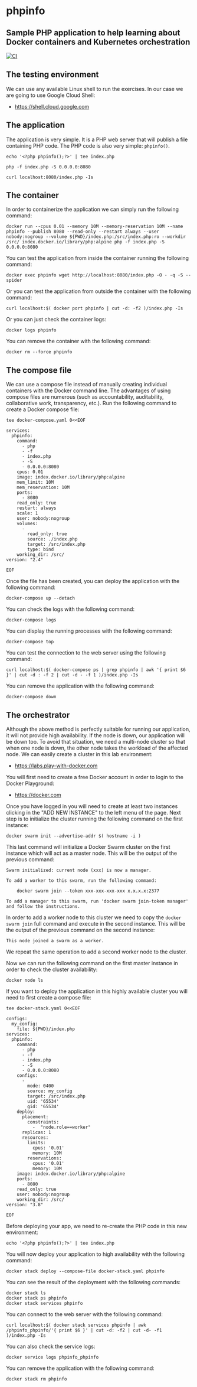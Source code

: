 # phpinfo
## Sample PHP application to help learning about Docker containers and Kubernetes orchestration

[![CI](https://github.com/academiaonline-org/phpinfo/actions/workflows/ci.yaml/badge.svg?branch=main)](https://github.com/academiaonline-org/phpinfo/actions/workflows/ci.yaml)
## The testing environment
We can use any available Linux shell to run the exercises.
In our case we are going to use Google Cloud Shell:
- https://shell.cloud.google.com

## The application
The application is very simple.
It is a PHP web server that will publish a file containing PHP code.
The PHP code is also very simple: `phpinfo()`.
```
echo '<?php phpinfo();?>' | tee index.php
```
```
php -f index.php -S 0.0.0.0:8080
```
```
curl localhost:8080/index.php -Is
```

## The container
In order to containerize the application we can simply run the following command:
```
docker run --cpus 0.01 --memory 10M --memory-reservation 10M --name phpinfo --publish 8080 --read-only --restart always --user nobody:nogroup --volume ${PWD}/index.php:/src/index.php:ro --workdir /src/ index.docker.io/library/php:alpine php -f index.php -S 0.0.0.0:8080
```
You can test the application from inside the container running the following command:
```
docker exec phpinfo wget http://localhost:8080/index.php -O - -q -S --spider
```
Or you can test the application from outside the container with the following command:
```
curl localhost:$( docker port phpinfo | cut -d: -f2 )/index.php -Is
```
Or you can just check the container logs:
```
docker logs phpinfo
```
You can remove the container with the following command:
```
docker rm --force phpinfo
```
## The compose file
We can use a compose file instead of manually creating individual containers with the Docker command line.
The advantages of using compose files are numerous (such as accountability, auditability, collaborative work, transparency, etc.).
Run the following command to create a Docker compose file:
```
tee docker-compose.yaml 0<<EOF

services:
  phpinfo:
    command:
      - php
      - -f
      - index.php
      - -S
      - 0.0.0.0:8080
    cpus: 0.01
    image: index.docker.io/library/php:alpine
    mem_limit: 10M
    mem_reservation: 10M
    ports:
      - 8080
    read_only: true
    restart: always
    scale: 1
    user: nobody:nogroup
    volumes:
      -
        read_only: true
        source: ./index.php
        target: /src/index.php
        type: bind
    working_dir: /src/
version: "2.4"

EOF
```
Once the file has been created, you can deploy the application with the following command:
```
docker-compose up --detach
```
You can check the logs with the following command:
```
docker-compose logs
```
You can display the running processes with the following command:
```
docker-compose top
```
You can test the connection to the web server using the following command:
```
curl localhost:$( docker-compose ps | grep phpinfo | awk '{ print $6 }' | cut -d : -f 2 | cut -d - -f 1 )/index.php -Is
```
You can remove the application with the following command:
```
docker-compose down
```
## The orchestrator
Although the above method is perfectly suitable for running our application, it will not provide high availability.
If the node is down, our application will be down too.
To avoid that situation, we need a multi-node cluster so that when one node is down, the other node takes the workload of the affected node.
We can easily create a cluster in this lab environment:
- https://labs.play-with-docker.com

You will first need to create a free Docker account in order to login to the Docker Playground:
- https://docker.com

Once you have logged in you will need to create at least two instances clicking in the "ADD NEW INSTANCE" to the left menu of the page.
Next step is to initialize the cluster running the following command on the first instance:
```
docker swarm init --advertise-addr $( hostname -i )
```
This last command will initialize a Docker Swarm cluster on the first instance which will act as a master node.
This will be the output of the previous command:
```
Swarm initialized: current node (xxx) is now a manager.

To add a worker to this swarm, run the following command:

    docker swarm join --token xxx-xxx-xxx-xxx x.x.x.x:2377

To add a manager to this swarm, run 'docker swarm join-token manager' and follow the instructions.
```
In order to add a worker node to this cluster we need to copy the `docker swarm join` full command and execute in the second instance.
This will be the output of the previous command on the second instance:
```
This node joined a swarm as a worker.
```
We repeat the same operation to add a second worker node to the cluster.

Now we can run the following command on the first master instance in order to check the cluster availability:
```
docker node ls
```
If you want to deploy the application in this highly available cluster you will need to first create a compose file:
```
tee docker-stack.yaml 0<<EOF

configs:
  my_config:
    file: ${PWD}/index.php
services:
  phpinfo:
    command:
      - php
      - -f
      - index.php
      - -S
      - 0.0.0.0:8080
    configs:
      - 
        mode: 0400
        source: my_config
        target: /src/index.php
        uid: '65534'
        gid: '65534'
    deploy:
      placement:
        constraints:
          -  "node.role==worker"
      replicas: 1
      resources:
        limits:
          cpus: '0.01'
          memory: 10M
        reservations:
          cpus: '0.01'
          memory: 10M
    image: index.docker.io/library/php:alpine
    ports:
      - 8080
    read_only: true
    user: nobody:nogroup
    working_dir: /src/
version: "3.8"

EOF
```
Before deploying your app, we need to re-create the PHP code in this new environment:
```
echo '<?php phpinfo();?>' | tee index.php
```
You will now deploy your application to high availability with the following command:
```
docker stack deploy --compose-file docker-stack.yaml phpinfo
```
You can see the result of the deployment with the following commands:
```
docker stack ls
docker stack ps phpinfo
docker stack services phpinfo
```
You can connect to the web server with the following command:
```
curl localhost:$( docker stack services phpinfo | awk /phpinfo_phpinfo/'{ print $6 }' | cut -d: -f2 | cut -d- -f1 )/index.php -Is
```
You can also check the service logs:
```
docker service logs phpinfo_phpinfo
```
You can remove the application with the following command:
```
docker stack rm phpinfo
```
